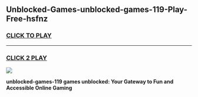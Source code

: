 
## Unblocked-Games-unblocked-games-119-Play-Free-hsfnz
<h3>
<a href="https://premium76.site?title=unblocked-games-119&ref=10A">CLICK TO PLAY</a></h3>
<hr>

<h3>
<a href="https://premium76.site?title=unblocked-games-119&ref=10A">CLICK 2 PLAY</a>
  
</h3>

<a href="https://premium76.site?title=unblocked-games-119&ref=10A"><img src="https://clearcache.store/games.png"></a>


**unblocked-games-119 games unblocked: Your Gateway to Fun and Accessible Online Gaming**
